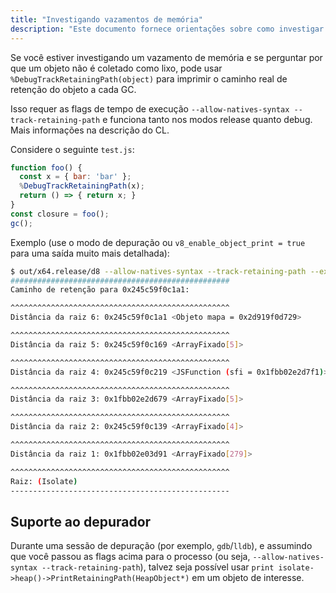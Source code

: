 ```yaml
---
title: "Investigando vazamentos de memória"
description: "Este documento fornece orientações sobre como investigar vazamentos de memória no V8."
---
```

Se você estiver investigando um vazamento de memória e se perguntar por que um objeto não é coletado como lixo, pode usar `%DebugTrackRetainingPath(object)` para imprimir o caminho real de retenção do objeto a cada GC.

Isso requer as flags de tempo de execução `--allow-natives-syntax --track-retaining-path` e funciona tanto nos modos release quanto debug. Mais informações na descrição do CL.

Considere o seguinte `test.js`:

```js
function foo() {
  const x = { bar: 'bar' };
  %DebugTrackRetainingPath(x);
  return () => { return x; }
}
const closure = foo();
gc();
```

Exemplo (use o modo de depuração ou `v8_enable_object_print = true` para uma saída muito mais detalhada):

```bash
$ out/x64.release/d8 --allow-natives-syntax --track-retaining-path --expose-gc test.js
#################################################
Caminho de retenção para 0x245c59f0c1a1:

^^^^^^^^^^^^^^^^^^^^^^^^^^^^^^^^^^^^^^^^^^^^^^^^^
Distância da raiz 6: 0x245c59f0c1a1 <Objeto mapa = 0x2d919f0d729>

^^^^^^^^^^^^^^^^^^^^^^^^^^^^^^^^^^^^^^^^^^^^^^^^^
Distância da raiz 5: 0x245c59f0c169 <ArrayFixado[5]>

^^^^^^^^^^^^^^^^^^^^^^^^^^^^^^^^^^^^^^^^^^^^^^^^^
Distância da raiz 4: 0x245c59f0c219 <JSFunction (sfi = 0x1fbb02e2d7f1)>

^^^^^^^^^^^^^^^^^^^^^^^^^^^^^^^^^^^^^^^^^^^^^^^^^
Distância da raiz 3: 0x1fbb02e2d679 <ArrayFixado[5]>

^^^^^^^^^^^^^^^^^^^^^^^^^^^^^^^^^^^^^^^^^^^^^^^^^
Distância da raiz 2: 0x245c59f0c139 <ArrayFixado[4]>

^^^^^^^^^^^^^^^^^^^^^^^^^^^^^^^^^^^^^^^^^^^^^^^^^
Distância da raiz 1: 0x1fbb02e03d91 <ArrayFixado[279]>

^^^^^^^^^^^^^^^^^^^^^^^^^^^^^^^^^^^^^^^^^^^^^^^^^
Raiz: (Isolate)
-------------------------------------------------
```

## Suporte ao depurador

Durante uma sessão de depuração (por exemplo, `gdb`/`lldb`), e assumindo que você passou as flags acima para o processo (ou seja, `--allow-natives-syntax --track-retaining-path`), talvez seja possível usar `print isolate->heap()->PrintRetainingPath(HeapObject*)` em um objeto de interesse.
